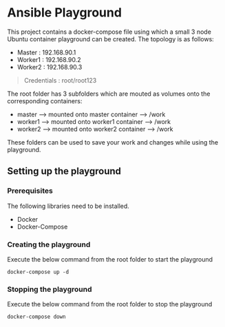 # Ansible Playground

This project contains a docker-compose file using which a small 3 node Ubuntu container playground can be created. The topology is as follows:
* Master   : 192.168.90.1
* Worker1  : 192.168.90.2
* Worker2  : 192.168.90.3

> Credentials : root/root123

The root folder has 3 subfolders which are mouted as volumes onto the corresponding containers:
* master --> mounted onto master container --> /work
* worker1 --> mounted onto worker1 container --> /work
* worker2 --> mounted onto worker2 container --> /work

These folders can be used to save your work and changes while using the playground.

## Setting up the playground

### Prerequisites
The following libraries need to be installed.
* Docker
* Docker-Compose

### Creating the playground
Execute the below command from the root folder to start the playground
```
docker-compose up -d
```

### Stopping the playground
Execute the below command from the root folder to stop the playground
```
docker-compose down
```




